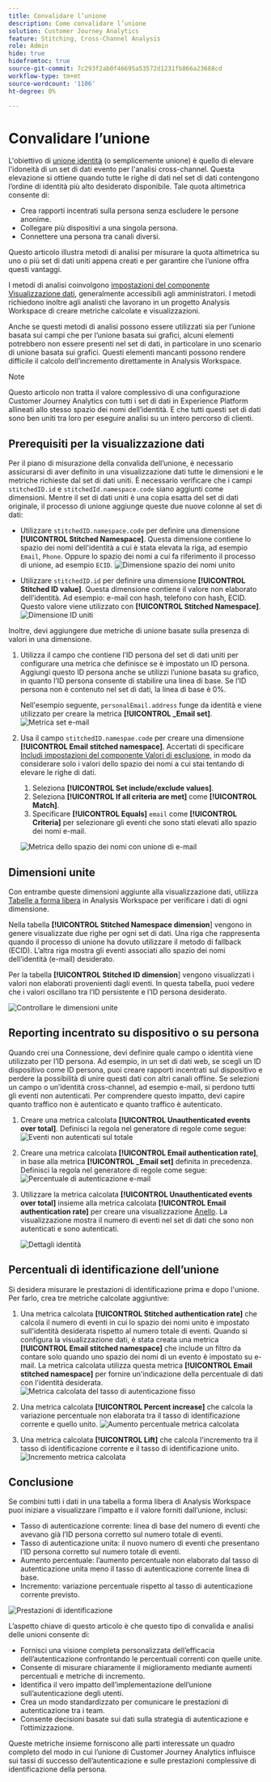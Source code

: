```yaml
---
title: Convalidare l’unione
description: Come convalidare l’unione
solution: Customer Journey Analytics
feature: Stitching, Cross-Channel Analysis
role: Admin
hide: true
hidefromtoc: true
source-git-commit: 7c293f2ab0f46695a53572d1231fb866a23688cd
workflow-type: tm+mt
source-wordcount: '1106'
ht-degree: 0%

---
```


# Convalidare l’unione

L&#39;obiettivo di [unione identità](/help/stitching/overview.md) (o semplicemente unione) è quello di elevare l&#39;idoneità di un set di dati evento per l&#39;analisi cross-channel. Questa elevazione si ottiene quando tutte le righe di dati nel set di dati contengono l’ordine di identità più alto desiderato disponibile. Tale quota altimetrica consente di:

* Crea rapporti incentrati sulla persona senza escludere le persone anonime.
* Collegare più dispositivi a una singola persona.
* Connettere una persona tra canali diversi.

Questo articolo illustra metodi di analisi per misurare la quota altimetrica su uno o più set di dati uniti appena creati e per garantire che l’unione offra questi vantaggi.

I metodi di analisi coinvolgono [impostazioni del componente Visualizzazione dati](/help/data-views/component-settings/overview.md), generalmente accessibili agli amministratori. I metodi richiedono inoltre agli analisti che lavorano in un progetto Analysis Workspace di creare metriche calcolate e visualizzazioni.

Anche se questi metodi di analisi possono essere utilizzati sia per l’unione basata sui campi che per l’unione basata sui grafici, alcuni elementi potrebbero non essere presenti nel set di dati, in particolare in uno scenario di unione basata sui grafici. Questi elementi mancanti possono rendere difficile il calcolo dell’incremento direttamente in Analysis Workspace.

>[!NOTE]
>
>Questo articolo non tratta il valore complessivo di una configurazione Customer Journey Analytics con tutti i set di dati in Experience Platform allineati allo stesso spazio dei nomi dell’identità. E che tutti questi set di dati sono ben uniti tra loro per eseguire analisi su un intero percorso di clienti.


## Prerequisiti per la visualizzazione dati

Per il piano di misurazione della convalida dell’unione, è necessario assicurarsi di aver definito in una visualizzazione dati tutte le dimensioni e le metriche richieste dal set di dati uniti. È necessario verificare che i campi `stitchedID.id` e `stitchedId.namespace.code` siano aggiunti come dimensioni. Mentre il set di dati uniti è una copia esatta del set di dati originale, il processo di unione aggiunge queste due nuove colonne al set di dati:

* Utilizzare `stitchedID.namespace.code` per definire una dimensione **[!UICONTROL Stitched Namespace]**. Questa dimensione contiene lo spazio dei nomi dell&#39;identità a cui è stata elevata la riga, ad esempio `Email`, `Phone`. Oppure lo spazio dei nomi a cui fa riferimento il processo di unione, ad esempio `ECID`.
  ![Dimensione spazio dei nomi unito](assets/stitchednamespace-dimension.png)

* Utilizzare `stitchedID.id` per definire una dimensione **[!UICONTROL Stitched ID value]**. Questa dimensione contiene il valore non elaborato dell’identità. Ad esempio: e-mail con hash, telefono con hash, ECID. Questo valore viene utilizzato con **[!UICONTROL Stitched Namespace]**.
  ![Dimensione ID uniti](assets/stitchedid-dimension.png)


Inoltre, devi aggiungere due metriche di unione basate sulla presenza di valori in una dimensione.

1. Utilizza il campo che contiene l’ID persona del set di dati uniti per configurare una metrica che definisce se è impostato un ID persona. Aggiungi questo ID persona anche se utilizzi l’unione basata su grafico, in quanto l’ID persona consente di stabilire una linea di base. Se l’ID persona non è contenuto nel set di dati, la linea di base è 0%.

   Nell&#39;esempio seguente, `personalEmail.address` funge da identità e viene utilizzato per creare la metrica **[!UICONTROL  _Email set]**.
   ![Metrica set e-mail](assets/emailset-metric.png)

1. Usa il campo `stitchedID.namespae.code` per creare una dimensione **[!UICONTROL Email stitched namespace]**. Accertati di specificare [Includi impostazioni del componente Valori di esclusione](/help/data-views/component-settings/include-exclude-values.md), in modo da considerare solo i valori dello spazio dei nomi a cui stai tentando di elevare le righe di dati.
   1. Seleziona **[!UICONTROL Set include/exclude values]**.
   1. Seleziona **[!UICONTROL If all criteria are met]** come **[!UICONTROL Match]**.
   1. Specificare **[!UICONTROL Equals]** `email` come **[!UICONTROL Criteria]** per selezionare gli eventi che sono stati elevati allo spazio dei nomi e-mail.

   ![Metrica dello spazio dei nomi con unione di e-mail](assets/emailstitchednamespace-metric.png)

## Dimensioni unite

Con entrambe queste dimensioni aggiunte alla visualizzazione dati, utilizza [Tabelle a forma libera](/help/analysis-workspace/visualizations/freeform-table/freeform-table.md) in Analysis Workspace per verificare i dati di ogni dimensione.

Nella tabella **[!UICONTROL Stitched Namespace dimension**] vengono in genere visualizzate due righe per ogni set di dati. Una riga che rappresenta quando il processo di unione ha dovuto utilizzare il metodo di fallback (ECID). L’altra riga mostra gli eventi associati allo spazio dei nomi dell’identità (e-mail) desiderato.

Per la tabella **[!UICONTROL Stitched ID dimension**] vengono visualizzati i valori non elaborati provenienti dagli eventi. In questa tabella, puoi vedere che i valori oscillano tra l’ID persistente e l’ID persona desiderato.

![Controllare le dimensioni unite](assets/check-data-on-stitching.png)


## Reporting incentrato su dispositivo o su persona

Quando crei una Connessione, devi definire quale campo o identità viene utilizzato per l’ID persona. Ad esempio, in un set di dati web, se scegli un ID dispositivo come ID persona, puoi creare rapporti incentrati sul dispositivo e perdere la possibilità di unire questi dati con altri canali offline. Se selezioni un campo o un’identità cross-channel, ad esempio e-mail, si perdono tutti gli eventi non autenticati. Per comprendere questo impatto, devi capire quanto traffico non è autenticato e quanto traffico è autenticato.

1. Creare una metrica calcolata **[!UICONTROL Unauthenticated events over total]**. Definisci la regola nel generatore di regole come segue:
   ![Eventi non autenticati sul totale](assets/calcmetric-unauthenticatedeventsovertotal.png)

1. Creare una metrica calcolata **[!UICONTROL Email authentication rate]**, in base alla metrica **[!UICONTROL _Email set]** definita in precedenza. Definisci la regola nel generatore di regole come segue:
   ![Percentuale di autenticazione e-mail](assets/calcmetric-emailauthenticationrate.png)

1. Utilizzare la metrica calcolata **[!UICONTROL Unauthenticated events over total]** insieme alla metrica calcolata **[!UICONTROL Email authentication rate]** per creare una visualizzazione [Anello](/help/analysis-workspace/visualizations/donut.md). La visualizzazione mostra il numero di eventi nel set di dati che sono non autenticati e sono autenticati.

   ![Dettagli identità](assets/identification-details.png)



## Percentuali di identificazione dell’unione

Si desidera misurare le prestazioni di identificazione prima e dopo l&#39;unione. Per farlo, crea tre metriche calcolate aggiuntive:

1. Una metrica calcolata **[!UICONTROL Stitched authentication rate]** che calcola il numero di eventi in cui lo spazio dei nomi unito è impostato sull&#39;identità desiderata rispetto al numero totale di eventi. Quando si configura la visualizzazione dati, è stata creata una metrica **[!UICONTROL Email stitched namespace]** che include un filtro da contare solo quando uno spazio dei nomi di un evento è impostato su e-mail. La metrica calcolata utilizza questa metrica **[!UICONTROL Email stitched namespace]** per fornire un&#39;indicazione della percentuale di dati con l&#39;identità desiderata.
   ![Metrica calcolata del tasso di autenticazione fisso](assets/calcmetric-stitchedauthenticationrate.png)

1. Una metrica calcolata **[!UICONTROL Percent increase]** che calcola la variazione percentuale non elaborata tra il tasso di identificazione corrente e quello unito.
   ![Aumento percentuale metrica calcolata](assets/calcmetric-percentincrease.png)

1. Una metrica calcolata **[!UICONTROL Lift]** che calcola l&#39;incremento tra il tasso di identificazione corrente e il tasso di identificazione unito.
   ![Incremento metrica calcolata](assets/calcmetric-lift.png)


## Conclusione

Se combini tutti i dati in una tabella a forma libera di Analysis Workspace puoi iniziare a visualizzare l’impatto e il valore forniti dall’unione, inclusi:

* Tasso di autenticazione corrente: linea di base del numero di eventi che avevano già l’ID persona corretto sul numero totale di eventi.
* Tasso di autenticazione unita: il nuovo numero di eventi che presentano l’ID persona corretto sul numero totale di eventi.
* Aumento percentuale: l’aumento percentuale non elaborato dal tasso di autenticazione unita meno il tasso di autenticazione corrente linea di base.
* Incremento: variazione percentuale rispetto al tasso di autenticazione corrente previsto.

![Prestazioni di identificazione](assets/identification-performance.png)

L’aspetto chiave di questo articolo è che questo tipo di convalida e analisi delle unioni consente di:

* Fornisci una visione completa personalizzata dell’efficacia dell’autenticazione confrontando le percentuali correnti con quelle unite.
* Consente di misurare chiaramente il miglioramento mediante aumenti percentuali e metriche di incremento.
* Identifica il vero impatto dell’implementazione dell’unione sull’autenticazione degli utenti.
* Crea un modo standardizzato per comunicare le prestazioni di autenticazione tra i team.
* Consente decisioni basate sui dati sulla strategia di autenticazione e l’ottimizzazione.

Queste metriche insieme forniscono alle parti interessate un quadro completo del modo in cui l’unione di Customer Journey Analytics influisce sui tassi di successo dell’autenticazione e sulle prestazioni complessive di identificazione della persona.
